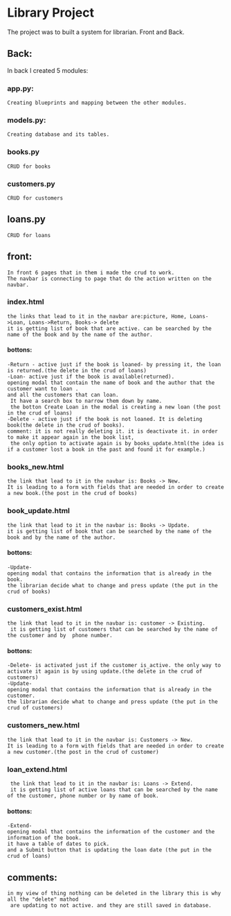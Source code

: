 # Library Project 
The project was to built a system for librarian. Front and Back.

## Back:
In back I created 5 modules:
### app.py:
    Creating blueprints and mapping between the other modules.
### models.py:
    Creating database and its tables.
### books.py
    CRUD for books
### customers.py
    CRUD for customers
## loans.py
    CRUD for loans

## front:
    In front 6 pages that in them i made the crud to work.
    The navbar is connecting to page that do the action written on the navbar.
### index.html
    the links that lead to it in the navbar are:picture, Home, Loans->Loan, Loans->Return, Books-> delete
    it is getting list of book that are active. can be searched by the name of the book and by the name of the author. 
#### bottons:
    -Return - active just if the book is loaned- by pressing it, the loan is returned.(the delete in the crud of loans)
    -Loan- active just if the book is available(returned).
    opening modal that contain the name of book and the author that the customer want to loan . 
    and all the customers that can loan.
     It have a search box to narrow them down by name.
     the botton Create Loan in the modal is creating a new loan (the post in the crud of loans) 
    -Delete - active just if the book is not loaned. It is deleting book(the delete in the crud of books).
    comment: it is not really deleting it. it is deactivate it. in order to make it appear again in the book list,
     the only option to activate again is by books_update.html(the idea is if a customer lost a book in the past and found it for example.)
### books_new.html
    the link that lead to it in the navbar is: Books -> New.
    It is leading to a form with fields that are needed in order to create a new book.(the post in the crud of books)
### book_update.html
    the link that lead to it in the navbar is: Books -> Update.
    it is getting list of book that can be searched by the name of the book and by the name of the author. 
#### bottons:
    -Update-
    opening modal that contains the information that is already in the book. 
    the librarian decide what to change and press update (the put in the crud of books)    
### customers_exist.html
    the link that lead to it in the navbar is: customer -> Existing.
     it is getting list of customers that can be searched by the name of the customer and by  phone number. 
#### bottons:
    -Delete- is activated just if the customer is_active. the only way to activate it again is by using update.(the delete in the crud of customers)
    -Update-
    opening modal that contains the information that is already in the customer. 
    the librarian decide what to change and press update (the put in the crud of customers)   
### customers_new.html
    the link that lead to it in the navbar is: Customers -> New.
    It is leading to a form with fields that are needed in order to create a new customer.(the post in the crud of customer)
### loan_extend.html
     the link that lead to it in the navbar is: Loans -> Extend.
     it is getting list of active loans that can be searched by the name of the customer, phone number or by name of book. 
#### bottons:
    -Extend-
    opening modal that contains the information of the customer and the information of the book. 
    it have a table of dates to pick.
    and a Submit button that is updating the loan date (the put in the crud of loans)

## comments:
    in my view of thing nothing can be deleted in the library this is why all the "delete" mathod
     are updating to not active. and they are still saved in database.